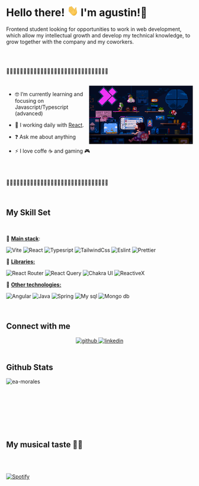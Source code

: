 # Hello there! <img src="./assets/wave.gif" width="30px" height="30px" />  I'm agustin!💜

Frontend student looking for opportunities to work in web development, which allow my intellectual growth and develop my technical knowledge, to grow together with the company and my coworkers. 

<br>
<br>

💜💜💜💜💜💜💜💜💜💜💜💜💜💜💜💜💜💜💜💜💜💜💜💜💜💜💜💜💜💜

<br>

<img align="right" alt="GIF" src="./assets/mario.gif" width="280px" />

- 🤓 I’m currently learning and focusing on Javascript/Typescript (advanced)

-  🌱 I working daily with [React](https://reactjs.org).


- ❓ Ask me about anything  


- ⚡ I love coffe ☕ and gaming 🎮

<br>
<br>

💜💜💜💜💜💜💜💜💜💜💜💜💜💜💜💜💜💜💜💜💜💜💜💜💜💜💜💜💜💜

<br>

## My Skill Set

<br>

💜 <u>**Main stack**</u>:

  ![Vite](https://img.shields.io/static/v1?label=tool&labelColor=52bdff&message=Vite&color=B143f3&logo=Vite&logoColor=yellow) ![React](https://img.shields.io/static/v1?label=framework&labelColor=282c34&message=React&color=61dafb&logo=React&logoColor=61dafb) ![Typesript](https://img.shields.io/static/v1?label=Language&message=Typescript&color=blue&logo=TypeScript&logoColor=white) ![TailwindCss](https://img.shields.io/static/v1?label=library&message=Tailwind%20Css&color=0ea5e9&logo=TailwindCSS&logoColor=0ea5e9) ![Eslint](https://img.shields.io/static/v1?label=tool&message=Eslint&color=341bab&logo=Eslint&logoColor=341bab) ![Prettier](https://img.shields.io/static/v1?label=tool&labelColor=f8bc45&message=Prettier&color=c596c7&logo=Prettier&logoColor=black)

💜  <u>**Libraries:**</u>

  ![React Router](https://img.shields.io/static/v1?label=library&labelColor=52bdff&message=React%20Router&color=B143f3&logo=ReactRouter&logoColor=yellow) ![React Query](https://img.shields.io/static/v1?label=library&labelColor=52bdff&message=React%20Query&color=B143f3&logo=ReactQuery&logoColor=yellow) ![Chakra UI](https://img.shields.io/static/v1?label=library&labelColor=282c34&message=Chakra%20UI&color=61dafb&logo=Chakraui&logoColor=61dafb) ![ReactiveX](https://img.shields.io/static/v1?label=library&labelColor=282c34&message=ReactiveX&color=61dafb&logo=ReactiveX&logoColor=61dafb)

💜  <u>**Other technologies:**</u>

![Angular](https://img.shields.io/static/v1?label=framework&labelColor=282c34&message=Angular&color=61dafb&logo=Angular&logoColor=61dafb) ![Java](https://img.shields.io/static/v1?label=language&labelColor=282c34&message=Java&color=61dafb&logoColor=61dafb) ![Spring](https://img.shields.io/static/v1?label=framework&labelColor=282c34&message=Spring&color=61dafb&logo=Spring&logoColor=61dafb) ![My sql](https://img.shields.io/static/v1?label=database&labelColor=282c34&message=Mysql&color=61dafb&logo=Mysql&logoColor=61dafb) ![Mongo db](https://img.shields.io/static/v1?label=database&labelColor=282c34&message=Mongo%20db&color=61dafb&logo=Mongodb&logoColor=47A248)

<br/>

## Connect with me  
<div align="center">
<a href="https://github.com/EA-Morales" target="_blank">
<img src=https://img.shields.io/badge/github-%2324292e.svg?&style=for-the-badge&logo=github&logoColor=white alt=github style="margin-bottom: 5px;" />
</a>
<a href="https://linkedin.com/in/eduardo-agustin-morales" target="_blank">
<img src=https://img.shields.io/badge/linkedin-%231E77B5.svg?&style=for-the-badge&logo=linkedin&logoColor=white alt=linkedin style="margin-bottom: 5px;" />
</a>  
</div> 

<br/>

## Github Stats

<p><img align="left" src="https://github-readme-stats.vercel.app/api/top-langs?username=ea-morales&show_icons=true&locale=en&layout=compact&theme=dracula&hide_border=true" alt="ea-morales" /></p>

<br>
<br>
<br>
<br>
<br>
<br>
<br>
<br>

## My musical taste 🕺🏻


<br>
<br>


[![Spotify](https://spotify-profile-ashy.vercel.app/api/spotify)](https://open.spotify.com/user/USER_NAME)

  
<!-- LINKS -->
[website]: https://portfolio-argentina-programa.web.app/
[linkedin]: https://www.linkedin.com/in/eduardo-agustin-morales/
